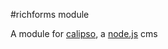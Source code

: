 [node]: http://nodejs.org
[calipso]: http://calip.so

#richforms module

A module for [calipso][calipso], a [node.js][node] cms
